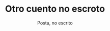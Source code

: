---
layout: ../../../layouts/LayoutMD.astro
title: Otro cuento no escroto
subtitle: Posta, no escrito
genre: Fantasía, comedia y drama
description: No tiene nada, hay que sentarse a escribir
img1:
imag2:
---